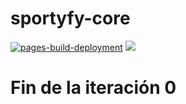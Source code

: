 # sportyfy-core
[![pages-build-deployment](https://github.com/juanmanuellosada/sportyfy-core/actions/workflows/pages/pages-build-deployment/badge.svg)](https://github.com/juanmanuellosada/sportyfy-core/actions/workflows/pages/pages-build-deployment)
![](https://github.com/juanmanuellosada/sportyfy-core/blob/main/sportyfy-logo.jpg)

# Fin de la iteración 0